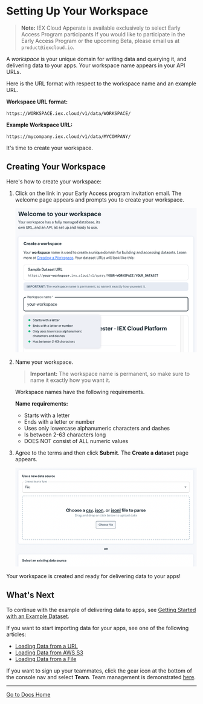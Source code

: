 # Setting Up Your Workspace

> **Note:** IEX Cloud Apperate is available exclusively to select Early Access Program participants If you would like to participate in the Early Access Program or the upcoming Beta, please email us at `product@iexcloud.io`.

A *workspace* is your unique domain for writing data and querying it, and delivering data to your apps. Your workspace name appears in your API URLs.

Here is the URL format with respect to the workspace name and an example URL.

**Workspace URL format:**

```
https://WORKSPACE.iex.cloud/v1/data/WORKSPACE/
```

**Example Workspace URL:**

```
https://mycompany.iex.cloud/v1/data/MYCOMPANY/
```

It's time to create your workspace.

## Creating Your Workspace

Here's how to create your workspace:

1. Click on the link in your Early Access program invitation email. The welcome page appears and prompts you to create your workspace.

    ![](./setting-up-your-workspace/create-a-workspace.png)

1. Name your workspace.

    > **Important:** The workspace name is permanent, so make sure to name it exactly how you want it.

    Workspace names have the following requirements.

    **Name requirements:**

    - Starts with a letter
    - Ends with a letter or number
    - Uses only lowercase alphanumeric characters and dashes
    - Is between 2-63 characters long
    - DOES NOT consist of ALL numeric values

1. Agree to the terms and then click **Submit**. The **Create a dataset** page appears.

    ![](./setting-up-your-workspace/create-a-dataset.png)

Your workspace is created and ready for delivering data to your apps!

## What's Next

To continue with the example of delivering data to apps, see [Getting Started with an Example Dataset](./getting-started-with-an-example-dataset.md).

If you want to start importing data for your apps, see one of the following articles:

- [Loading Data from a URL](../migrating-and-importing-data/loading-data-from-a-url.md)
- [Loading Data from AWS S3](../migrating-and-importing-data/loading-data-from-aws-s3.md)
- [Loading Data from a File](../migrating-and-importing-data/loading-data-from-a-file.md)

If you want to sign up your teammates, click the gear icon at the bottom of the console nav and select **Team**. Team management is demonstrated [here](../administration/managing-users.md).

---
[Go to Docs Home](https://github.com/iexcloud/docs/blob/main/README.md)